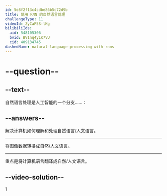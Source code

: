 ```yaml
---
id: 5e8f2f13c4cdbe86b5c72d9b
title: 使用 RNN 的自然语言处理
challengeType: 11
videoId: ZyCaF5S-lKg
bilibiliIds:
  aid: 548105306
  bvid: BV1nq4y1K7VU
  cid: 409134745
dashedName: natural-language-processing-with-rnns
---
```


# --question--

## --text--

自然语言处理是人工智能的一个分支......：

## --answers--

解决计算机如何理解和处理自然语言/人文语言。

---

将图像数据转换成自然/人文语言。

---

重点是将计算机语言翻译成自然/人文语言。

## --video-solution--

1

